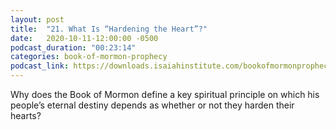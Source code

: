 ```yaml
---
layout: post
title:  "21. What Is “Hardening the Heart”?"
date:   2020-10-11-12:00:00 -0500
podcast_duration: "00:23:14"
categories: book-of-mormon-prophecy
podcast_link: https://downloads.isaiahinstitute.com/bookofmormonprophecypodcast/Episode_21_v1.mp3
---
```

Why does the Book of Mormon define a key spiritual principle on which his people’s eternal destiny depends as whether or not they harden their hearts?
